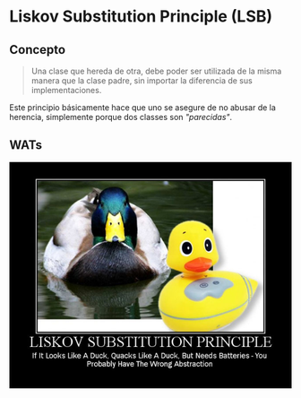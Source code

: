 # Liskov Substitution Principle (LSB)

## Concepto

> Una clase que hereda de otra, debe poder ser utilizada de la misma manera que la clase padre, sin importar la diferencia de sus implementaciones.

Este principio básicamente hace que uno se asegure de no abusar de la herencia, simplemente porque dos classes son *"parecidas"*.

## WATs

![Liskov duck](images/duck.jpg)